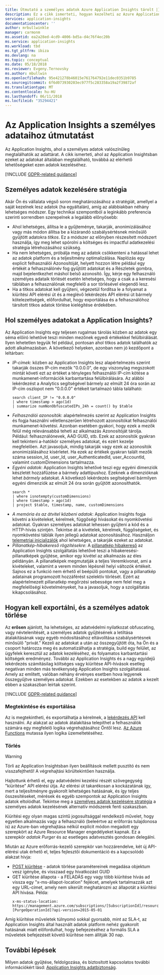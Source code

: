```yaml
---
title: Útmutató a személyes adatok Azure Application Insights tárolt |} Microsoft Docs
description: Ez a cikk ismerteti, hogyan kezelheti az Azure Application Insights és a metódusok azonosításához és eltávolításához található személyes adatokat.
services: application-insights
documentationcenter: ''
author: mrbullwinkle
manager: carmonm
ms.assetid: ea2a28ed-4cd9-4006-bd5a-d4c76f4ec20b
ms.service: application-insights
ms.workload: tbd
ms.tgt_pltfrm: ibiza
ms.devlang: na
ms.topic: conceptual
ms.date: 05/18/2018
ms.reviewer: Evgeny.Ternovsky
ms.author: mbullwin
ms.openlocfilehash: 95e421278b46015e761764792e11dec0351b9785
ms.sourcegitcommit: 6f6d073930203ec977f5c283358a19a2f39872af
ms.translationtype: MT
ms.contentlocale: hu-HU
ms.lasthandoff: 06/11/2018
ms.locfileid: "35294421"
---
```

# <a name="guidance-for-personal-data-stored-in-application-insights"></a>Az Application Insights a személyes adataihoz útmutatást

Az Application Insights, ahol a személyes adatok valószínűleg megtalálhatók az adattárat. A cikk ismerteti, ahol az Application Insightsban ezeket az adatokat általában megtalálható, továbbá az elérhető lehetőségeket ezen adatok kezeléséhez.

[!INCLUDE [GDPR-related guidance](../../includes/gdpr-dsr-and-stp-note.md)]

## <a name="strategy-for-personal-data-handling"></a>Személyes adatok kezelésére stratégia

Akár Ön és vállalata végső soron meghatározásához a stratégiát, amellyel a saját kezelnek lesz adatok (ha egyáltalán), amíg az alábbiakban néhány lehetséges módszer. Egy technikai szempontból a leginkább preferencia szerinti sorrendben szerepelnek a legalább előnyösebb:
* Ahol lehetséges, állítsa le a gyűjteménye, takarják, anonimizálásához vagy más módon állítsa be a kizárandó szabálysértésnek minősülő gyűjtött adatokra _titkos_. Ez a módszer az előnyben részesített módszert használja, így meg lehet spórolni a költséges és impactful adatkezelési stratégia létrehozásához szükség.
* Ha nem lehetséges, próbálja meg az adatok csökkenteni a hatással lehet az adatok platform és a teljesítmény optimalizálása. Naplózás egy explicit felhasználói Azonosítóját, helyett hozzon létre például egy értékét a felhasználónév fog gyűjtött adatokat és a Részletek gombra, majd bejelentkezhet máshol belső azonosító. Így, kérje egy felhasználó személyes adataik törlését esetén lehetséges, hogy a csak a a keresési táblában a felhasználónak megfelelő a sor törlésével elegendő lesz. 
* Ha a titkos adatokat kell gyűjteni, végezetül fordítsa le a folyamat a kiürítési API elérési út és a meglévő lekérdezés API elérési út bármely kötelezettségek, előfordulhat, hogy exportálása és a felhasználóhoz társított titkos adatok törlése kielégítése érdekében.

## <a name="where-to-look-for-private-data-in-application-insights"></a>Hol személyes adatokat a Application Insights?

Az Application Insights egy teljesen rugalmas tárolás közben az adatok egy séma előíró lehetővé teszi minden mezőnek egyedi értékekkel felülbírálását. Ilyen lehetetlen tegyük fel például, pontosan ahol titkos adatok találhatók az adott alkalmazásban. A következő helyeken, azonban nem jó kezdőpont a leltárban:

* *IP-címek*: közben az Application Insights lesz alapértelmezés szerint takarják összes IP-cím mezők "0.0.0.0", de egy viszonylag megszokott mintát követi ezt az értéket a tényleges felhasználói IP-cím kötése a munkamenet-információk karbantartása felülbírálására. Az alábbi lekérdezést a Analytics segítségével bármely az elmúlt 24 óra során az IP-cím oszlopot nem "0.0.0.0" értékeit tartalmazó tábla található:
    ```
    search client_IP != "0.0.0.0"
    | where timestamp > ago(1d)
    | summarize numNonObfuscatedIPs_24h = count() by $table
    ```
* *Felhasználói azonosítók*: alapértelmezés szerint az Application Insights és fogja használni véletlenszerűen létrehozott azonosítókat felhasználói munkamenet-követési. Azonban esetében gyakori, hogy ezek a mezők felül még relevánsabbá teheti az alkalmazás Azonosítóját tárolja. Például: felhasználónevek, AAD GUID, stb. Ezek az azonosítók gyakran kell tekinteni a-hatókör személyes adatokat, és ezért kezelje megfelelően. Azt javasoljuk, mindig takarják vagy ezek az azonosítók anonimizálásához kísérletet. Ha ezek az értékek gyakran talált mezők száma session_Id, user_Id, user_AuthenticatedId, user_AccountId, valamint customDimensions tartalmazza.
* *Egyéni adatok*: Application Insights lehetővé teszi egy egyéni dimenziók készletét hozzáfűzése a bármely adattípushoz. Ezeknek a dimenzióknak lehet *bármely* adatokat. A következő lekérdezés segítségével bármilyen egyéni dimenziók az elmúlt 24 óra során gyűjtött azonosíthatók.
    ```
    search * 
    | where isnotempty(customDimensions)
    | where timestamp > ago(1d)
    | project $table, timestamp, name, customDimensions 
    ```
* *A memória és az átvitel közbeni adatok*: Application Insights fogja követni a kivételeket, kérelmek, függőségi hívásokat és nyomkövetési adatokat. Gyakran személyes adatokat lehessen gyűjteni a kód és a HTTP-hívás szintjén. Tekintse át a kivételek, kérelmek, függőségeket, és nyomkövetési táblák ilyen jellegű adatokat azonosításához. Használjon [telemetriai inicializálók](https://docs.microsoft.com/azure/application-insights/app-insights-api-filtering-sampling) ahol lehetséges, a takarják ezeket az adatokat.
* *Pillanatkép-hibakereső rögzítésekre*: A [pillanatkép hibakereső](https://docs.microsoft.com/azure/application-insights/app-insights-snapshot-debugger) az Application Insights szolgáltatás lehetővé teszi a hibakeresési-pillanatképek gyűjtése, amikor egy kivétel az alkalmazás az éles példányán. A pillanatképek megmutatják a teljes Veremkivonat, ami a kivételeket, valamint a verem minden lépésnél helyi változók értékeit. Sajnos ez a funkció nem érhető el beépülő pontokat, vagy a pillanatkép adatainak programozott hozzáférést szelektív törlését. Ezért az alapértelmezett pillanatkép megőrzési sebessége nem felel meg a megfelelőségi követelményeket, ha a javasoljuk, hogy a szolgáltatás kikapcsolásához.

## <a name="how-to-export-and-delete-private-data"></a>Hogyan kell exportálni, és a személyes adatok törlése

Az __erősen__ ajánlott, ha lehetséges, az adatvédelmi nyilatkozat obfuscating, vagy névtelenítését, a személyes adatok gyűjtésének a letiltása átalakításának vagy egyéb módosításához eltávolítása szabálysértésnek minősülő "privát." Kezeli az adatokat a után az összegyűjtött óta, ha Ön és a csoport határozza meg és automatizálhatja a stratégia, build egy felület, az ügyfelek keresztül az adatok kezeléséhez, és folyamatos karbantartási költségek eredményez. További az Application Insights és a nagy egyidejű lekérdezés számításilag költséges vagy kiürítése API-hívások esetleg negatívan minden más tevékenység Application Insights szolgáltatással. Amely az említett, valóban néhány érvényes esetben hova legyenek összegyűjtve személyes adatokat. Ezekben az esetekben az adatok a kezelt ebben a szakaszban leírtak szerint.

[!INCLUDE [GDPR-related guidance](../../includes/gdpr-intro-sentence.md)]

### <a name="view-and-export"></a>Megtekintése és exportálása

Az is megtekintheti, és exportálhatja a kérelmek, a [lekérdezés API](https://dev.applicationinsights.io/quickstart) kell használni. Az alakzat az adatok átalakítása telepíthet a felhasználók számára egy megfelelő logika végrehajtásához Öntől lesz. [Az Azure Functions](https://azure.microsoft.com/services/functions/) mutassa ilyen logika üzemeltetéséhez.

### <a name="delete"></a>Törlés

> [!WARNING]
> Törli az Application Insightsban ilyen beállítások mellett pusztító és nem visszafejthető! A végrehajtási körültekintően használja.

Hajtottunk érhető el, egy adatvédelmi kezelési részét szövegegység "kiürítése" API elérési útja. Az elérési út takarékosan a kockázatának így, mert a teljesítményre gyakorolt lehetséges hatásának, és így teljes összesítéseket, mérések és egyéb szempontok az Application Insights adatok eltolódhat. Tekintse meg a [személyes adatok kezelésére stratégia](#strategy-for-personal-data-handling) a személyes adatok kezelésének alternatív módszerek fenti szakaszban.

Kiürítési egy olyan magas szintű jogosultsággal rendelkező művelet, hogy egyetlen alkalmazás vagy a felhasználó (beleértve az erőforrás tulajdonosa is) az Azure-ban végrehajtása nélkül explicit módon megadott egy szerepkört az Azure Resource Manager engedélyeket kapnak. Ez a szerepkör _adatok Purger_ és az esetleges adatvesztés gondosan delegálni.

Miután az Azure erőforrás-kezelő szerepkör van hozzárendelve, két új API-elérési utak érhető el, teljes fejlesztői dokumentáció és a kapcsolódó alakzat hívja:

* [POST kiürítése](https://docs.microsoft.com/rest/api/application-insights/components/purge) - adatok törlése paramétereinek megadása objektum vesz igénybe, és visszaad egy hivatkozást GUID
* GET kiürítése állapota - a FELADÁS egy vagy több kiürítése hívás ad vissza egy "x-ms-állapot-location" fejlécet, amelyek tartalmazzák azt egy URL-címet, amely nem sikerült meghatározni az állapotát a kiürítési API hívása. Példa:
   ```
   x-ms-status-location: https://management.azure.com/subscriptions/[SubscriptionId]/resourceGroups/[ResourceGroupName]/providers/microsoft.insights/components/[ComponentName]/operations/purge-[PurgeOperationId]?api-version=2015-05-01
   ```

Amíg kiürítése műveletek túlnyomó sokkal gyorsabb, mint az SLA-t, az Application Insights által használt adatok platform nehéz gyakorolt hatásának miatt előfordulhat, hogy befejezéséhez a formális SLA a műveletek befejezését követő kiürítése nem állítják 30 nap.

## <a name="next-steps"></a>További lépések
Milyen adatok gyűjtése, feldolgozása, és biztosított kapcsolatos további információkért lásd: [Application Insights adatbiztonság](app-insights-data-retention-privacy.md).
